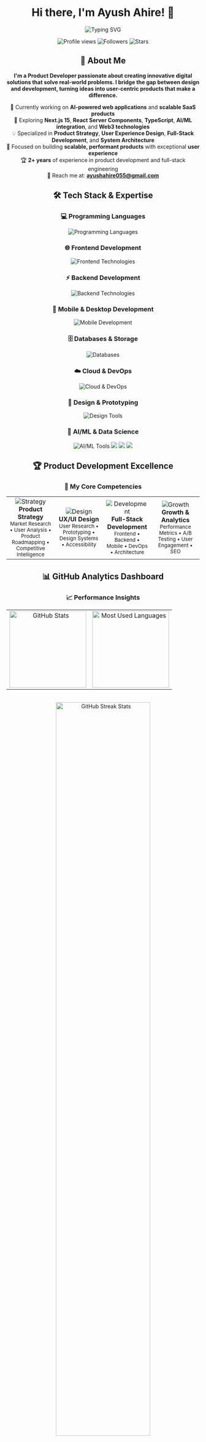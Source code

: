 <div align="center">

# Hi there, I'm Ayush Ahire! 👋

<img src="https://readme-typing-svg.herokuapp.com?font=Fira+Code&size=30&pause=1000&color=00D9FF&background=0D1117&center=true&vCenter=true&width=600&lines=Product+Developer+%F0%9F%9A%80;Full-Stack+Engineer+%F0%9F%92%BB;AI+%26+ML+Enthusiast+%F0%9F%A4%96;UI%2FUX+Designer+%F0%9F%8E%A8;Problem+Solver+%F0%9F%A7%A9" alt="Typing SVG" />

<p>
  <img src="https://komarev.com/ghpvc/?username=ayushahire565&label=Profile%20views&color=00d9ff&style=for-the-badge" alt="Profile views" />
  <img src="https://img.shields.io/github/followers/ayushahire565?label=Followers&style=for-the-badge&color=00d9ff" alt="Followers" />
  <img src="https://img.shields.io/github/stars/ayushahire565?label=Stars&style=for-the-badge&color=00d9ff" alt="Stars" />
</p>

## 🚀 About Me

**I'm a Product Developer passionate about creating innovative digital solutions that solve real-world problems. I bridge the gap between design and development, turning ideas into user-centric products that make a difference.**

🔭 Currently working on **AI-powered web applications** and **scalable SaaS products**  
🌱 Exploring **Next.js 15**, **React Server Components**, **TypeScript**, **AI/ML integration**, and **Web3 technologies**  
💡 Specialized in **Product Strategy**, **User Experience Design**, **Full-Stack Development**, and **System Architecture**  
🎯 Focused on building **scalable, performant products** with exceptional **user experience**  
🏆 **2+ years** of experience in product development and full-stack engineering  
📧 Reach me at: **ayushahire055@gmail.com**

## 🛠️ Tech Stack & Expertise

### 💻 Programming Languages
<p align="center">
  <img src="https://skillicons.dev/icons?i=js,ts,python,java,cpp,php,go,rust" alt="Programming Languages" />
</p>

### 🌐 Frontend Development
<p align="center">
  <img src="https://skillicons.dev/icons?i=react,nextjs,vue,angular,svelte,tailwind,bootstrap,sass" alt="Frontend Technologies" />
</p>

### ⚡ Backend Development
<p align="center">
  <img src="https://skillicons.dev/icons?i=nodejs,express,django,flask,laravel,spring,fastapi,graphql" alt="Backend Technologies" />
</p>

### 📱 Mobile & Desktop Development
<p align="center">
  <img src="https://skillicons.dev/icons?i=react,flutter,kotlin,swift,electron,tauri" alt="Mobile Development" />
</p>

### 🗄️ Databases & Storage
<p align="center">
  <img src="https://skillicons.dev/icons?i=mongodb,postgresql,mysql,redis,firebase,supabase,prisma,sqlite" alt="Databases" />
</p>

### ☁️ Cloud & DevOps
<p align="center">
  <img src="https://skillicons.dev/icons?i=aws,azure,gcp,docker,kubernetes,vercel,netlify,git" alt="Cloud & DevOps" />
</p>

### 🎨 Design & Prototyping
<p align="center">
  <img src="https://skillicons.dev/icons?i=figma,photoshop,illustrator,xd,blender,aftereffects" alt="Design Tools" />
</p>

### 🤖 AI/ML & Data Science
<p align="center">
  <img src="https://skillicons.dev/icons?i=tensorflow,pytorch,opencv,sklearn" alt="AI/ML Tools" />
  <img src="https://img.shields.io/badge/OpenAI-412991?style=for-the-badge&logo=openai&logoColor=white" />
  <img src="https://img.shields.io/badge/Pandas-150458?style=for-the-badge&logo=pandas&logoColor=white" />
  <img src="https://img.shields.io/badge/NumPy-013243?style=for-the-badge&logo=numpy&logoColor=white" />
</p>

## 🏆 Product Development Excellence

<div align="center">

### 🎯 My Core Competencies

<table>
  <tr>
    <td align="center" width="25%">
      <img src="https://img.shields.io/badge/📊-Product%20Strategy-00D9FF?style=for-the-badge&labelColor=0D1117" alt="Strategy" />
      <br><b>Product Strategy</b>
      <br><sub>Market Research • User Analysis • Product Roadmapping • Competitive Intelligence</sub>
    </td>
    <td align="center" width="25%">
      <img src="https://img.shields.io/badge/🎨-UX%2FUI%20Design-00D9FF?style=for-the-badge&labelColor=0D1117" alt="Design" />
      <br><b>UX/UI Design</b>
      <br><sub>User Research • Prototyping • Design Systems • Accessibility</sub>
    </td>
    <td align="center" width="25%">
      <img src="https://img.shields.io/badge/💻-Full--Stack%20Dev-00D9FF?style=for-the-badge&labelColor=0D1117" alt="Development" />
      <br><b>Full-Stack Development</b>
      <br><sub>Frontend • Backend • Mobile • DevOps • Architecture</sub>
    </td>
    <td align="center" width="25%">
      <img src="https://img.shields.io/badge/📈-Growth%20Hacking-00D9FF?style=for-the-badge&labelColor=0D1117" alt="Growth" />
      <br><b>Growth & Analytics</b>
      <br><sub>Performance Metrics • A/B Testing • User Engagement • SEO</sub>
    </td>
  </tr>
</table>

</div>

## 📊 GitHub Analytics Dashboard

### 📈 Performance Insights

<div align="center">

<table>
  <tr>
    <td align="center">
      <img height="200em" src="https://github-readme-stats.vercel.app/api?username=ayushahire565&show_icons=true&theme=github_dark&bg_color=0d1117&title_color=00d9ff&text_color=ffffff&icon_color=00d9ff&border_color=30363d&include_all_commits=true&count_private=true&hide_border=false&card_width=320" alt="GitHub Stats"/>
    </td>
    <td align="center">
      <img height="200em" src="https://github-readme-stats.vercel.app/api/top-langs/?username=ayushahire565&layout=compact&langs_count=10&theme=github_dark&bg_color=0d1117&title_color=00d9ff&text_color=ffffff&border_color=30363d&hide_border=false&card_width=320" alt="Most Used Languages"/>
    </td>
  </tr>
</table>

<br>

<img width="70%" src="https://github-readme-streak-stats.herokuapp.com/?user=ayushahire565&theme=github-dark-blue&background=0d1117&stroke=30363d&ring=00d9ff&fire=00d9ff&currStreakLabel=00d9ff&sideNums=ffffff&currStreakNum=00d9ff&dates=ffffff&sideLabels=ffffff&hide_border=false&border=30363d" alt="GitHub Streak Stats" />

<br><br>

<img width="85%" src="https://github-profile-summary-cards.vercel.app/api/cards/profile-details?username=ayushahire565&theme=github_dark&hide_border=false" alt="Profile Details" />

<br><br>

<img width="85%" src="https://github-readme-activity-graph.vercel.app/graph?username=ayushahire565&theme=github-compact&bg_color=0d1117&color=ffffff&line=00d9ff&point=00d9ff&area=true&area_color=00d9ff&hide_border=false&custom_title=📈%20Contribution%20Activity%20Over%20Time" alt="Activity Graph" />

</div>

## 🏆 Achievement Gallery

### 🎯 Trophy Collection

<div align="center">

<img width="100%" src="https://github-profile-trophy.vercel.app/?username=ayushahire565&theme=nord&no-frame=false&no-bg=true&margin-w=4&column=8&title=MultiLanguage,Commits,PullRequest,Reviews,Issues,Followers,Stars,Repositories" alt="GitHub Trophies" />

<br><br>

### 🌟 Achievement Highlights

<table>
  <tr>
    <td align="center" width="25%">
      <img src="https://img.shields.io/badge/🏅-Multi--Language%20Expert-FFD700?style=for-the-badge&labelColor=0D1117" alt="Multi-Language Badge"/>
      <br><b>Multi-Language Expert</b>
      <br><sub>Proficient in 8+ programming languages</sub>
    </td>
    <td align="center" width="25%">
      <img src="https://img.shields.io/badge/⭐-Top%20Contributor-FF6B6B?style=for-the-badge&labelColor=0D1117" alt="Top Contributor Badge"/>
      <br><b>Top Contributor</b>
      <br><sub>Consistent contribution streaks</sub>
    </td>
    <td align="center" width="25%">
      <img src="https://img.shields.io/badge/🚀-Innovation%20Leader-4ECDC4?style=for-the-badge&labelColor=0D1117" alt="Innovation Leader Badge"/>
      <br><b>Innovation Leader</b>
      <br><sub>Early adopter of cutting-edge tech</sub>
    </td>
    <td align="center" width="25%">
      <img src="https://img.shields.io/badge/🌟-Open%20Source%20Advocate-95E1D3?style=for-the-badge&labelColor=0D1117" alt="Open Source Badge"/>
      <br><b>Open Source Advocate</b>
      <br><sub>Active community contributor</sub>
    </td>
  </tr>
</table>

</div>

## 🚀 Product Development Lifecycle

### ⚡ My Development Philosophy

<div align="center">

```mermaid
%%{init: {'theme':'dark', 'themeVariables': {'primaryColor': '#00d9ff', 'primaryTextColor': '#ffffff', 'primaryBorderColor': '#00d9ff', 'lineColor': '#00d9ff', 'sectionBkgColor': '#0d1117', 'altSectionBkgColor': '#161b22', 'gridColor': '#30363d', 'tertiaryColor': '#0d1117', 'background': '#0d1117', 'mainBkg': '#0d1117', 'secondBkg': '#161b22'}}}%%

flowchart TD
    A[🔍 Market Research] --> B[💡 Product Ideation]
    B --> C[🎯 Strategy & Planning]
    C --> D[👥 User Research]
    D --> E[🎨 UI/UX Design]
    E --> F[⚡ Prototyping]
    F --> G[💻 Development]
    G --> H[🧪 Testing & QA]
    H --> I[🚀 Deployment]
    I --> J[📊 Analytics & Feedback]
    J --> K[🔄 Iteration & Optimization]
    K --> B
    
    style A fill:#0d1117,stroke:#00d9ff,stroke-width:2px,color:#ffffff
    style B fill:#0d1117,stroke:#00d9ff,stroke-width:2px,color:#ffffff
    style C fill:#0d1117,stroke:#00d9ff,stroke-width:2px,color:#ffffff
    style D fill:#0d1117,stroke:#00d9ff,stroke-width:2px,color:#ffffff
    style E fill:#0d1117,stroke:#00d9ff,stroke-width:2px,color:#ffffff
    style F fill:#0d1117,stroke:#00d9ff,stroke-width:2px,color:#ffffff
    style G fill:#0d1117,stroke:#00d9ff,stroke-width:2px,color:#ffffff
    style H fill:#0d1117,stroke:#00d9ff,stroke-width:2px,color:#ffffff
    style I fill:#0d1117,stroke:#00d9ff,stroke-width:2px,color:#ffffff
    style J fill:#0d1117,stroke:#00d9ff,stroke-width:2px,color:#ffffff
    style K fill:#0d1117,stroke:#00d9ff,stroke-width:2px,color:#ffffff
```

</div>

### 💎 Core Values & Principles

<div align="center">

<table>
  <tr>
    <td align="center" width="20%">
      <img src="https://img.shields.io/badge/🎯-User--First-00D9FF?style=for-the-badge&labelColor=0D1117" alt="User First"/>
      <br><b>User-First</b>
      <br><sub>Every decision prioritizes user value and experience</sub>
    </td>
    <td align="center" width="20%">
      <img src="https://img.shields.io/badge/📊-Data--Driven-00D9FF?style=for-the-badge&labelColor=0D1117" alt="Data Driven"/>
      <br><b>Data-Driven</b>
      <br><sub>Metrics and analytics guide product decisions</sub>
    </td>
    <td align="center" width="20%">
      <img src="https://img.shields.io/badge/⚡-Ship--Fast-00D9FF?style=for-the-badge&labelColor=0D1117" alt="Ship Fast"/>
      <br><b>Ship Fast</b>
      <br><sub>Rapid prototyping and iterative development</sub>
    </td>
    <td align="center" width="20%">
      <img src="https://img.shields.io/badge/🚀-Scale--Smart-00D9FF?style=for-the-badge&labelColor=0D1117" alt="Scale Smart"/>
      <br><b>Scale Smart</b>
      <br><sub>Built for growth, performance, and maintainability</sub>
    </td>
    <td align="center" width="20%">
      <img src="https://img.shields.io/badge/🔄-Learn--Adapt-00D9FF?style=for-the-badge&labelColor=0D1117" alt="Learn Adapt"/>
      <br><b>Learn & Adapt</b>
      <br><sub>Continuous learning and technology evolution</sub>
    </td>
  </tr>
</table>

</div>

## 🎯 Current Focus & Innovation Areas

### 🔥 What I'm Building

<div align="center">

<table>
  <tr>
    <td align="center" width="50%">
      <img src="https://img.shields.io/badge/🤖-AI--First%20Products-00D9FF?style=for-the-badge&labelColor=0D1117&logo=openai&logoColor=white" alt="AI Focus"/>
      <br><b>AI-First Products</b>
      <br><sub>Building intelligent applications that leverage LLMs, computer vision, and machine learning to solve complex problems</sub>
    </td>
    <td align="center" width="50%">
      <img src="https://img.shields.io/badge/🌐-Web3%20%26%20Blockchain-00D9FF?style=for-the-badge&labelColor=0D1117&logo=web3dotjs&logoColor=white" alt="Web3 Focus"/>
      <br><b>Web3 & Blockchain</b>
      <br><sub>Exploring decentralized applications, smart contracts, and the future of digital ownership</sub>
    </td>
  </tr>
  <tr>
    <td align="center" width="50%">
      <img src="https://img.shields.io/badge/📱-Cross--Platform%20Solutions-00D9FF?style=for-the-badge&labelColor=0D1117&logo=react&logoColor=white" alt="Platform Focus"/>
      <br><b>Cross-Platform Ecosystems</b>
      <br><sub>Creating unified experiences across web, mobile, desktop, and emerging platforms like AR/VR</sub>
    </td>
    <td align="center" width="50%">
      <img src="https://img.shields.io/badge/⚡-Performance%20Engineering-00D9FF?style=for-the-badge&labelColor=0D1117&logo=lighthouse&logoColor=white" alt="Performance Focus"/>
      <br><b>Performance Engineering</b>
      <br><sub>Optimizing for speed, accessibility, and user experience through advanced web technologies</sub>
    </td>
  </tr>
</table>

</div>

### 🌟 Cutting-Edge Technologies I'm Mastering

<div align="center">

<p>
  <img src="https://img.shields.io/badge/Next.js_15-000000?style=for-the-badge&logo=nextdotjs&logoColor=white" />
  <img src="https://img.shields.io/badge/React_19-61DAFB?style=for-the-badge&logo=react&logoColor=black" />
  <img src="https://img.shields.io/badge/TypeScript_5-3178C6?style=for-the-badge&logo=typescript&logoColor=white" />
  <img src="https://img.shields.io/badge/Bun-000000?style=for-the-badge&logo=bun&logoColor=white" />
</p>

<p>
  <img src="https://img.shields.io/badge/Serverless-FD5750?style=for-the-badge&logo=serverless&logoColor=white" />
  <img src="https://img.shields.io/badge/Edge_Computing-FF6B6B?style=for-the-badge&logo=vercel&logoColor=white" />
  <img src="https://img.shields.io/badge/WebAssembly-654FF0?style=for-the-badge&logo=webassembly&logoColor=white" />
  <img src="https://img.shields.io/badge/GraphQL-E10098?style=for-the-badge&logo=graphql&logoColor=white" />
</p>

<p>
  <img src="https://img.shields.io/badge/Micro_Frontends-4FC08D?style=for-the-badge&logo=microdotblog&logoColor=white" />
  <img src="https://img.shields.io/badge/Progressive_PWAs-5A0FC8?style=for-the-badge&logo=pwa&logoColor=white" />
  <img src="https://img.shields.io/badge/JAMstack-F0047F?style=for-the-badge&logo=jamstack&logoColor=white" />
  <img src="https://img.shields.io/badge/Headless_CMS-2D3748?style=for-the-badge&logo=strapi&logoColor=white" />
</p>

</div>

## 💼 Product Portfolio Highlights

<div align="center">

### 🎨 Featured Projects

<table>
  <tr>
    <td align="center" width="33%">
      <img src="https://img.shields.io/badge/🚀-SaaS%20Platform-FF6B6B?style=for-the-badge&labelColor=0D1117" alt="SaaS"/>
      <br><b>AI-Powered SaaS</b>
      <br><sub>Full-stack platform with AI integration, real-time collaboration, and analytics dashboard</sub>
      <br><i>Next.js • TypeScript • OpenAI • PostgreSQL</i>
    </td>
    <td align="center" width="33%">
      <img src="https://img.shields.io/badge/📱-Mobile%20App-4ECDC4?style=for-the-badge&labelColor=0D1117" alt="Mobile"/>
      <br><b>Cross-Platform Mobile</b>
      <br><sub>React Native app with offline-first architecture and seamless synchronization</sub>
      <br><i>React Native • Redux • Firebase • Push Notifications</i>
    </td>
    <td align="center" width="33%">
      <img src="https://img.shields.io/badge/🌐-Web3%20DApp-95E1D3?style=for-the-badge&labelColor=0D1117" alt="Web3"/>
      <br><b>Blockchain DApp</b>
      <br><sub>Decentralized application with smart contracts and token integration</sub>
      <br><i>React • Solidity • Web3.js • MetaMask</i>
    </td>
  </tr>
</table>

</div>

## 📫 Let's Build Something Amazing Together!

### 🤝 Connect With Me

<div align="center">

<p>
  <a href="https://linkedin.com/in/ayush-ahire">
    <img src="https://img.shields.io/badge/LinkedIn-0077B5?style=for-the-badge&logo=linkedin&logoColor=white" alt="LinkedIn" />
  </a>
  <a href="mailto:ayushahire055@gmail.com">
    <img src="https://img.shields.io/badge/Email-EA4335?style=for-the-badge&logo=gmail&logoColor=white" alt="Email" />
  </a>
  <a href="https://github.com/ayushahire565">
    <img src="https://img.shields.io/badge/GitHub-181717?style=for-the-badge&logo=github&logoColor=white" alt="GitHub" />
  </a>
  <a href="https://twitter.com/ayushahire565">
    <img src="https://img.shields.io/badge/Twitter-1DA1F2?style=for-the-badge&logo=twitter&logoColor=white" alt="Twitter" />
  </a>
  <a href="https://portfolio-ayushahire.vercel.app">
    <img src="https://img.shields.io/badge/Portfolio-FF5722?style=for-the-badge&logo=google-chrome&logoColor=white" alt="Portfolio" />
  </a>
</p>

### 💬 Open to Opportunities

<p>
  <img src="https://img.shields.io/badge/🤝-Collaboration-00D9FF?style=for-the-badge&labelColor=0D1117" alt="Collaboration" />
  <img src="https://img.shields.io/badge/💼-Freelance%20Projects-00D9FF?style=for-the-badge&labelColor=0D1117" alt="Freelance" />
  <img src="https://img.shields.io/badge/🚀-Startup%20Ventures-00D9FF?style=for-the-badge&labelColor=0D1117" alt="Startups" />
  <img src="https://img.shields.io/badge/🎓-Mentorship-00D9FF?style=for-the-badge&labelColor=0D1117" alt="Mentorship" />
</p>

<br>

<img src="https://quotes-github-readme.vercel.app/api?type=horizontal&theme=tokyonight&border=true" alt="Random Dev Quote" />

</div>

---

<div align="center">

<img src="https://capsule-render.vercel.app/api?type=waving&color=gradient&customColorList=0,2,2,5,30&height=120&section=footer&text=Let's%20Build%20The%20Future%20Together!&fontSize=24&fontColor=fff&animation=twinkling" alt="Footer Banner" />

### Thanks for visiting! 😊 Ready to turn ideas into reality! 🚀

<i>⭐ From <a href="https://github.com/ayushahire565">ayushahire565</a> with ❤️ and lots of ☕</i>

</div>
